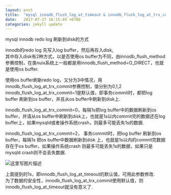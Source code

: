 ```yaml
---
layout: post
title:  "mysql innodb_flush_log_at_timeout & innodb_flush_log_at_trx_commit"
date:   2017-07-27 16:15:49 +0700
categories: jekyll update
---
```

mysql innodb redo log 刷新到disk的方式  


innodb的redo log 先写入log buffer，然后再存入disk,  
其中存入disk有2种方式，以是否使用os buffer为不同，由innodb_flush_method参赛控制，在类nuix系统上一般都是用innodb_flush_method=O_DIRECT，也就是使用os buffer.

使用os buffer刷新redo log，又分为3中情况，用innodb_flush_log_at_trx_commit参赛控制，值分别为0,1,2  
innodb_flush_log_at_trx_commit=1是默认值，即事务commit时，都把log buffer 刷新到os buffer，并且从os buffer中刷新到disk上.
 
innodb_flush_log_at_trx_commit=0，每隔1s把log buffer中的数据刷新到os buffer，并请从os buffer中刷新到disk上，也就是1s以内commit完的数据还在log buffer上，如果mysqld或者操作系统crash，则最多可能丢失1s的数据.
  
innodb_flush_log_at_trx_commit=2， 事务commit时，把log buffer 刷新到os buffer，每隔1s 把os buffer中数据刷新到disk 上，也就是1s以内的commit完数据存在于os buffer，如果操作系统crash 则最多可能丢失1s的数据，如果只是mysqld crash则不会丢失数据.  

![这里写图片描述](http://img.blog.csdn.net/20170730131205310?watermark/2/text/aHR0cDovL2Jsb2cuY3Nkbi5uZXQvd3ltNDA4/font/5a6L5L2T/fontsize/400/fill/I0JBQkFCMA==/dissolve/70/gravity/SouthEast)  

上面提到的1s，即innodb_flush_log_at_timeout的默认值，可用此参数修改.  
为了数据的安全性，innodb_flush_log_at_trx_commit使用默认值，则innodb_flush_log_at_timeout就没有意义了.


